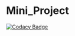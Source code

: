 # Mini_Project

[![Codacy Badge](https://api.codacy.com/project/badge/Grade/1fb23b367cec4785826146a07a7a2a82)](https://app.codacy.com/gh/99002679/Mini_Project?utm_source=github.com&utm_medium=referral&utm_content=99002679/Mini_Project&utm_campaign=Badge_Grade)



